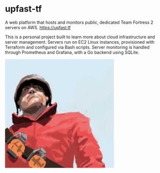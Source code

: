 # upfast-tf

A web platform that hosts and monitors public, dedicated Team Fortress 2 servers on AWS. https://upfast.tf

This is a personal project built to learn more about cloud infrastructure and server management. Servers run on EC2 Linux instances, provisioned with Terraform and configured via Bash scripts. Server monitoring is handled through Prometheus and Grafana, with a Go backend using SQLite.

![rjw-logo](static/img/rjw.png)
